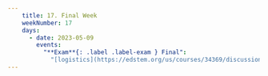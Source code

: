 ```yaml
---
    title: 17. Final Week
    weekNumber: 17
    days:
      - date: 2023-05-09
        events:
          "**Exam**{: .label .label-exam } Final":   
            "[logistics](https://edstem.org/us/courses/34369/discussion/3068922) • [concept quiz](https://www.gradescope.com/courses/487793) • [data task](https://datahub.berkeley.edu/hub/user-redirect/git-pull?repo=https%3A%2F%2Fgithub.com%2FUCB-Econ-148%2Fsp23-student&branch=main&urlpath=lab%2Ftree%2Fsp23-student%2Fexam%2Ffinal%2Ffinal-data-task.ipynb) (Links will be active at 8AM on May 9th)"   
---
```

